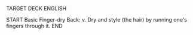 TARGET DECK
ENGLISH

START
Basic
Finger-dry
Back: v. Dry and style (the hair) by running one's fingers through it.
END
